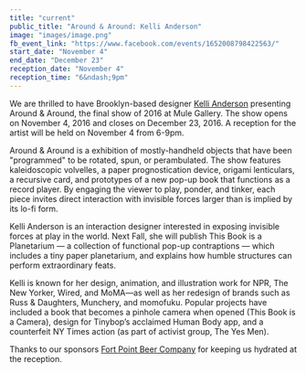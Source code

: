 ```yaml
---
title: "current"
public_title: "Around & Around: Kelli Anderson"
image: "images/image.png"
fb_event_link: "https://www.facebook.com/events/1652008798422563/"
start_date: "November 4"
end_date: "December 23"
reception_date: "November 4"
reception_time: "6&ndash;9pm"
---
```


We are thrilled to have Brooklyn-based designer [Kelli Anderson](http://www.kellianderson.com/) presenting Around & Around, the final show of 2016 at Mule Gallery. The show opens on November 4, 2016 and closes on December 23, 2016. A reception for the artist will be held on November 4 from 6-9pm.

Around & Around is a exhibition of mostly-handheld objects that have been "programmed" to be rotated, spun, or perambulated. The show features kaleidoscopic volvelles, a paper prognostication device, origami lenticulars, a recursive card, and prototypes of a new pop-up book that functions as a record player. By engaging the viewer to play, ponder, and tinker, each piece invites direct interaction with invisible forces larger than is implied by its lo-fi form.

Kelli Anderson is an interaction designer interested in exposing invisible forces at play in the world. Next Fall, she will publish This Book is a Planetarium — a collection of functional pop-up contraptions — which includes a tiny paper planetarium, and explains how humble structures can perform extraordinary feats. 

Kelli is known for her design, animation, and illustration work for NPR, The New Yorker, Wired, and MoMA—as well as her redesign of brands such as Russ & Daughters, Munchery, and momofuku. Popular projects have included a book that becomes a pinhole camera when opened (This Book is a Camera), design for Tinybop’s acclaimed Human Body app, and a counterfeit NY Times action (as part of activist group, The Yes Men).

Thanks to our sponsors [Fort Point Beer Company](http://www.fortpointbeer.com/) for keeping us hydrated at the reception.
